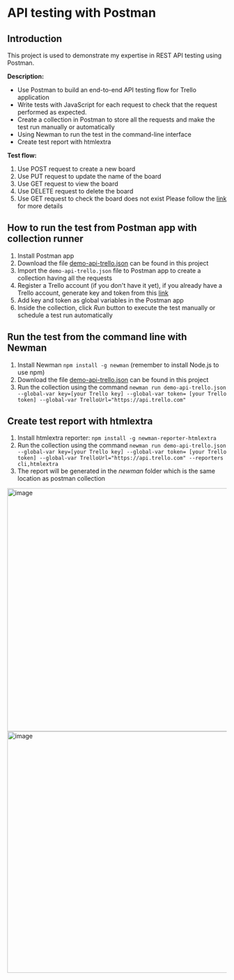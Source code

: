 # API testing with Postman
## Introduction
This project is used to demonstrate my expertise in REST API testing using Postman.

**Description:** 
- Use Postman to build an end-to-end API testing flow for Trello application
- Write tests with JavaScript for each request to check that the request performed as expected.
- Create a collection in Postman to store all the requests and make the test run manually or automatically
- Using Newman to run the test in the command-line interface
- Create test report with htmlextra

**Test flow:**
1. Use POST request to create a new board
2. Use PUT request to update the name of the board
3. Use GET request to view the board
4. Use DELETE request to delete the board
5. Use GET request to check the board does not exist
Please follow the [link](https://docs.google.com/spreadsheets/d/1WRHBKVxvaHdh-9NkFGlye0-qPGQdK5_DmP-fpAb5FK4/edit?usp=sharing) for more details 
## How to run the test from Postman app with collection runner
1. Install Postman app
2. Download the file [demo-api-trello.json](https://github.com/tinavo0305/demo-api-postman-project/blob/main/demo-api-trello.json) can be found in this project
3. Import the `demo-api-trello.json` file to Postman app to create a collection having all the requests
4. Register a Trello account (if you don't have it yet), if you already have a Trello account, generate key and token from this [link](https://trello.com/app-key)
5. Add key and token as global variables in the Postman app
6. Inside the collection, click *Run* button to execute the test manually or schedule a test run automatically
## Run the test from the command line with Newman
1. Install Newman `npm install -g newman` (remember to install Node.js to use npm)
2. Download the file [demo-api-trello.json](https://github.com/tinavo0305/demo-api-postman-project/blob/main/demo-api-trello.json) can be found in this project
3. Run the collection using the command `newman run demo-api-trello.json --global-var key=[your Trello key] --global-var token= [your Trello token] --global-var TrelloUrl="https://api.trello.com"`
## Create test report with htmlextra
1. Install htmlextra reporter: `npm install -g newman-reporter-htmlextra`
2. Run the collection using the command `newman run demo-api-trello.json --global-var key=[your Trello key] --global-var token= [your Trello token] --global-var TrelloUrl="https://api.trello.com" --reporters cli,htmlextra`
3. The report will be generated in the *newman* folder which is the same location as postman collection
<img width="557" alt="image" src="https://github.com/tinavo0305/demo-api-postman-project/assets/70987579/789b1925-9cbd-4a0d-9a97-0643983fcc38">
<img width="553" alt="image" src="https://github.com/tinavo0305/demo-api-postman-project/assets/70987579/c97c85ce-8c86-4eb0-bc68-8e5e7b36fa25">



